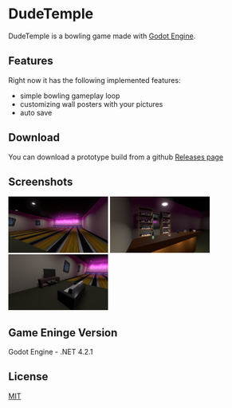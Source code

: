 # DudeTemple

DudeTemple is a bowling game made with [Godot Engine](https://godotengine.org/).

## Features

Right now it has the following implemented features:
  - simple bowling gameplay loop
  - customizing wall posters with your pictures
  - auto save

## Download

You can download a prototype build from a github [Releases page](https://github.com/nickolay-klyuev/DudeTemple/releases)

## Screenshots

<div>
  <img src="/Screenshots/Screenshot_1.png?raw=true" alt="Screenshot_1" width="200"/>
  <img src="/Screenshots/Screenshot_2.png?raw=true" alt="Screenshot_2" width="200"/>
  <img src="/Screenshots/Screenshot_3.png?raw=true" alt="Screenshot_3" width="200"/>
</div>

## Game Eninge Version

Godot Engine - .NET 4.2.1

## License

[MIT](https://choosealicense.com/licenses/mit/)
